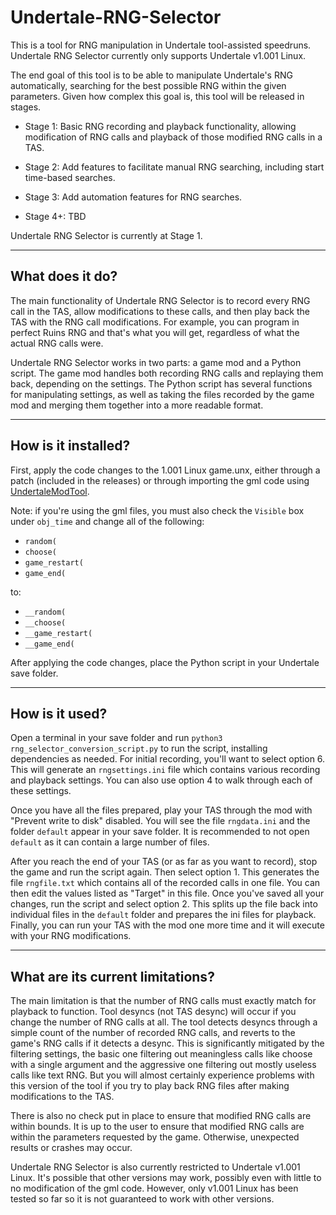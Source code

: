 # Undertale-RNG-Selector
This is a tool for RNG manipulation in Undertale tool-assisted speedruns.
Undertale RNG Selector currently only supports Undertale v1.001 Linux.

The end goal of this tool is to be able to manipulate Undertale's RNG automatically, searching for the best possible RNG within the given parameters.
Given how complex this goal is, this tool will be released in stages.

- Stage 1: Basic RNG recording and playback functionality, allowing modification of RNG calls and playback of those modified RNG calls in a TAS.

- Stage 2: Add features to facilitate manual RNG searching, including start time-based searches.

- Stage 3: Add automation features for RNG searches.

- Stage 4+: TBD

Undertale RNG Selector is currently at Stage 1.

---

## What does it do?

The main functionality of Undertale RNG Selector is to record every RNG call in the TAS, allow modifications to these calls, and then play back the TAS with the RNG call modifications.
For example, you can program in perfect Ruins RNG and that's what you will get, regardless of what the actual RNG calls were.

Undertale RNG Selector works in two parts: a game mod and a Python script.
The game mod handles both recording RNG calls and replaying them back, depending on the settings.
The Python script has several functions for manipulating settings, as well as taking the files recorded by the game mod and merging them together into a more readable format.

---

## How is it installed?

First, apply the code changes to the 1.001 Linux game.unx, either through a patch (included in the releases) or through importing the gml code using [UndertaleModTool](https://github.com/krzys-h/UndertaleModTool).

Note: if you're using the gml files, you must also check the `Visible` box under `obj_time` and change all of the following:
- `random(`
- `choose(`
- `game_restart(`
- `game_end(`

to:
- `__random(`
- `__choose(`
- `__game_restart(`
- `__game_end(`

After applying the code changes, place the Python script in your Undertale save folder.

---

## How is it used?

Open a terminal in your save folder and run `python3 rng_selector_conversion_script.py` to run the script, installing dependencies as needed.
For initial recording, you'll want to select option 6.
This will generate an `rngsettings.ini` file which contains various recording and playback settings.
You can also use option 4 to walk through each of these settings.

Once you have all the files prepared, play your TAS through the mod with "Prevent write to disk" disabled.
You will see the file `rngdata.ini` and the folder `default` appear in your save folder.
It is recommended to not open `default` as it can contain a large number of files.

After you reach the end of your TAS (or as far as you want to record), stop the game and run the script again.
Then select option 1.
This generates the file `rngfile.txt` which contains all of the recorded calls in one file.
You can then edit the values listed as "Target" in this file.
Once you've saved all your changes, run the script and select option 2.
This splits up the file back into individual files in the `default` folder and prepares the ini files for playback.
Finally, you can run your TAS with the mod one more time and it will execute with your RNG modifications.

---

## What are its current limitations?

The main limitation is that the number of RNG calls must exactly match for playback to function.
Tool desyncs (not TAS desync) will occur if you change the number of RNG calls at all.
The tool detects desyncs through a simple count of the number of recorded RNG calls, and reverts to the game's RNG calls if it detects a desync.
This is significantly mitigated by the filtering settings, the basic one filtering out meaningless calls like choose with a single argument and the aggressive one filtering out mostly useless calls like text RNG.
But you will almost certainly experience problems with this version of the tool if you try to play back RNG files after making modifications to the TAS.

There is also no check put in place to ensure that modified RNG calls are within bounds.
It is up to the user to ensure that modified RNG calls are within the parameters requested by the game.
Otherwise, unexpected results or crashes may occur.

Undertale RNG Selector is also currently restricted to Undertale v1.001 Linux.
It's possible that other versions may work, possibly even with little to no modification of the gml code.
However, only v1.001 Linux has been tested so far so it is not guaranteed to work with other versions.
